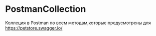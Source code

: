 # PostmanCollection
Коллеция в Postman по всем методам,которые предусмотрены для https://petstore.swagger.io/
